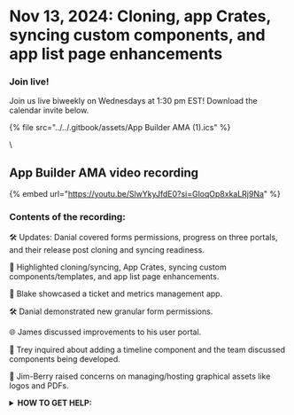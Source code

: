 # Nov 13, 2024: Cloning, app Crates, syncing custom components, and app list page enhancements

### **Join live!**

Join us live biweekly on Wednesdays at 1:30 pm EST! Download the calendar invite below.

{% file src="../../.gitbook/assets/App Builder AMA (1).ics" %}

\


## App Builder AMA video recording

{% embed url="https://youtu.be/SlwYkyJfdE0?si=GloqOp8xkaLRj9Na" %}

### Contents of the recording:

🛠️ Updates: Danial covered forms permissions, progress on three portals, and their release post cloning and syncing readiness.

🔄 Highlighted cloning/syncing, App Crates, syncing custom components/templates, and app list page enhancements.

🎫 Blake showcased a ticket and metrics management app.&#x20;

🛠️ Danial demonstrated new granular form permissions.

🌐 James discussed improvements to his user portal.

📅 Trey inquired about adding a timeline component and the team discussed components being developed.

📂 Jim-Berry raised concerns on managing/hosting graphical assets like logos and PDFs.





<details>

<summary><strong>HOW TO GET HELP:</strong></summary>

* 💬 Chat (Discord): [https://discord.gg/rewst​​ ](https://discord.gg/rewst%E2%80%8B%E2%80%8B)
  * Private #\{{ msp \}} channel
  * \#the-kewp
* 🎫 Submit Tickets to: the\_roc@rewst.io
* 📝 Feature Request + Integration Requests: [https://rewst.canny.io/](https://rewst.canny.io/)

**CLUCK UNIVERSITY – REWST TRAINING:**&#x20;

* 👨‍🏫 Live Instructor-Led Training: [https://calendly.com/cluck-u/](https://calendly.com/cluck-u/)
* 🏁 Rewst Foundations Training: [https://docs.rewst.help/cluck-university/rewst-foundations-10x](https://docs.rewst.help/cluck-university/rewst-foundations-10x)
* ▶️ On-demand Videos: [https://docs.rewst.help/cluck-university/rewst-foundations-10x](https://docs.rewst.help/cluck-university/rewst-foundations-10x)

**DOCS:**&#x20;

* 🥚 Rewst Docs: [https://docs.rewst.help ](https://docs.rewst.help)
* ⛩️ Jinja Docs: [https://jinja.palletsprojects.com/](https://jinja.palletsprojects.com/)
* ⛏️ App Builder Docs: [https://docs.rewst.help/documentation/app-builder](https://docs.rewst.help/documentation/app-builder)

**KEY LINKS:**&#x20;

* 📝 Feature Request + Integration Requests: [https://rewst.canny.io/](https://rewst.canny.io/)

</details>
